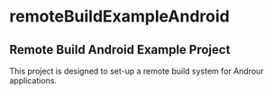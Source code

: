 # remoteBuildExampleAndroid
Remote Build Android Example Project
------------------------------------

This project is designed to set-up a remote build system for Androur applications.

